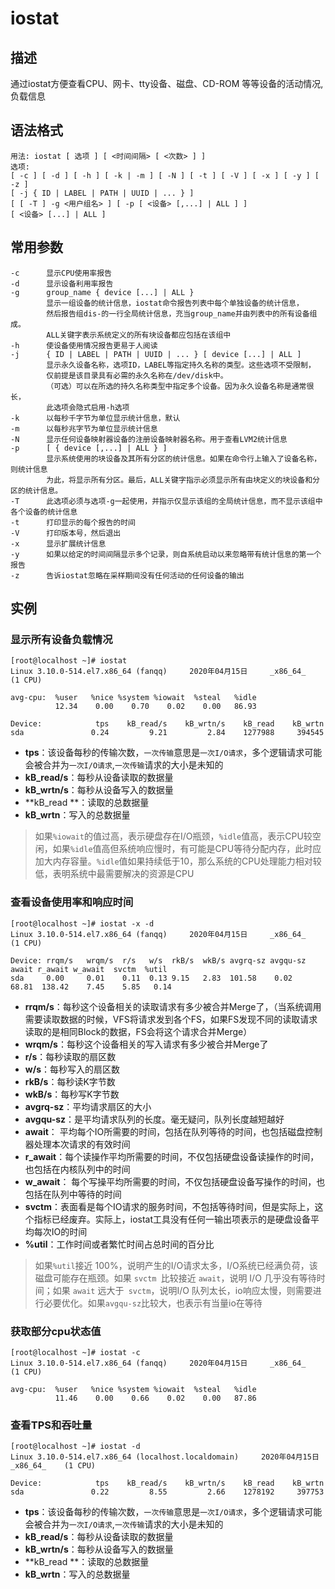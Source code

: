 # iostat

## 描述

通过iostat方便查看CPU、网卡、tty设备、磁盘、CD-ROM 等等设备的活动情况, 负载信息

## 语法格式

```shell
用法: iostat [ 选项 ] [ <时间间隔> [ <次数> ] ]
选项:
[ -c ] [ -d ] [ -h ] [ -k | -m ] [ -N ] [ -t ] [ -V ] [ -x ] [ -y ] [ -z ]
[ -j { ID | LABEL | PATH | UUID | ... } ]
[ [ -T ] -g <用户组名> ] [ -p [ <设备> [,...] | ALL ] ]
[ <设备> [...] | ALL ]
```

## 常用参数

```shell
-c		显示CPU使用率报告
-d		显示设备利用率报告
-g 		group_name { device [...] | ALL }
        显示一组设备的统计信息，iostat命令报告列表中每个单独设备的统计信息，
        然后报告组dis-的一行全局统计信息，充当group_name并由列表中的所有设备组成。
        ALL关键字表示系统定义的所有块设备都应包括在该组中
-h		使设备使用情况报告更易于人阅读
-j 		{ ID | LABEL | PATH | UUID | ... } [ device [...] | ALL ]
        显示永久设备名称，选项ID，LABEL等指定持久名称的类型。这些选项不受限制，
        仅前提是该目录具有必需的永久名称在/dev/disk中。
        （可选）可以在所选的持久名称类型中指定多个设备。因为永久设备名称是通常很长，
        此选项会隐式启用-h选项
-k		以每秒千字节为单位显示统计信息，默认
-m		以每秒兆字节为单位显示统计信息
-N		显示任何设备映射器设备的注册设备映射器名称。用于查看LVM2统计信息
-p 		[ { device [,...] | ALL } ]
        显示系统使用的块设备及其所有分区的统计信息。如果在命令行上输入了设备名称，则统计信息
        为此，将显示所有分区。最后，ALL关键字指示必须显示所有由块定义的块设备和分区的统计信息。
-T		此选项必须与选项-g一起使用，并指示仅显示该组的全局统计信息，而不显示该组中各个设备的统计信息
-t		打印显示的每个报告的时间
-V		打印版本号，然后退出
-x		显示扩展统计信息
-y		如果以给定的时间间隔显示多个记录，则自系统启动以来忽略带有统计信息的第一个报告
-z		告诉iostat忽略在采样期间没有任何活动的任何设备的输出

```

## 实例

### 显示所有设备负载情况

```shell
[root@localhost ~]# iostat 
Linux 3.10.0-514.el7.x86_64 (fanqq) 	2020年04月15日 	_x86_64_	(1 CPU)

avg-cpu:  %user   %nice %system %iowait  %steal   %idle
          12.34    0.00    0.70    0.02    0.00   86.93

Device:            tps    kB_read/s    kB_wrtn/s    kB_read    kB_wrtn
sda               0.24         9.21         2.84    1277988     394545

```

- **tps**：该设备每秒的传输次数，`一次传输`意思是`一次I/O请求`，多个逻辑请求可能会被合并为`一次I/O请求`,`一次传输`请求的大小是未知的
- **kB_read/s**：每秒从设备读取的数据量
- **kB_wrtn/s**：每秒从设备写入的数据量
- **kB_read **：读取的总数据量
- **kB_wrtn**：写入的总数据量

> 如果`%iowait`的值过高，表示硬盘存在I/O瓶颈，`%idle`值高，表示CPU较空闲，如果`%idle`值高但系统响应慢时，有可能是CPU等待分配内存，此时应加大内存容量。`%idle`值如果持续低于10，那么系统的CPU处理能力相对较低，表明系统中最需要解决的资源是CPU

### 查看设备使用率和响应时间

```shell
[root@localhost ~]# iostat -x -d 
Linux 3.10.0-514.el7.x86_64 (fanqq) 	2020年04月15日 	_x86_64_	(1 CPU)

Device: rrqm/s   wrqm/s  r/s   w/s  rkB/s  wkB/s avgrq-sz avgqu-sz await r_await w_await  svctm  %util
sda     0.00     0.01    0.11  0.13 9.15   2.83  101.58    0.02    68.81  138.42    7.45    5.85   0.14

```

- **rrqm/s**：每秒这个设备相关的读取请求有多少被合并Merge了，（当系统调用需要读取数据的时候，VFS将请求发到各个FS，如果FS发现不同的读取请求读取的是相同Block的数据，FS会将这个请求合并Merge）
- **wrqm/s**：每秒这个设备相关的写入请求有多少被合并Merge了
- **r/s**：每秒读取的扇区数
- **w/s**：每秒写入的扇区数
- **rkB/s**：每秒读K字节数
- **wkB/s**：每秒写K字节数
- **avgrq-sz**：平均请求扇区的大小
- **avgqu-sz**：是平均请求队列的长度。毫无疑问，队列长度越短越好
- **await**： 平均每个IO所需要的时间，包括在队列等待的时间，也包括磁盘控制器处理本次请求的有效时间
- **r_await**：每个读操作平均所需要的时间，不仅包括硬盘设备读操作的时间，也包括在内核队列中的时间
- **w_await**： 每个写操平均所需要的时间，不仅包括硬盘设备写操作的时间，也包括在队列中等待的时间
- **svctm**：表面看是每个IO请求的服务时间，不包括等待时间，但是实际上，这个指标已经废弃。实际上，iostat工具没有任何一输出项表示的是硬盘设备平均每次IO的时间
- **%util**：工作时间或者繁忙时间占总时间的百分比

> 如果` %util `接近 100%，说明产生的I/O请求太多，I/O系统已经满负荷，该磁盘可能存在瓶颈。如果 `svctm `比较接近 `await`，说明 I/O 几乎没有等待时间；如果 `await` 远大于` svctm`，说明I/O 队列太长，io响应太慢，则需要进行必要优化。如果`avgqu-sz`比较大，也表示有当量io在等待

### 获取部分cpu状态值

```shell
[root@localhost ~]# iostat -c
Linux 3.10.0-514.el7.x86_64 (fanqq) 	2020年04月15日 	_x86_64_	(1 CPU)

avg-cpu:  %user   %nice %system %iowait  %steal   %idle
          11.46    0.00    0.66    0.02    0.00   87.86

```

### 查看TPS和吞吐量

```shell
[root@localhost ~]# iostat -d
Linux 3.10.0-514.el7.x86_64 (localhost.localdomain) 	2020年04月15日 	_x86_64_	(1 CPU)

Device:            tps    kB_read/s    kB_wrtn/s    kB_read    kB_wrtn
sda               0.22         8.55         2.66    1278192     397753
```

- **tps**：该设备每秒的传输次数，`一次传输`意思是`一次I/O请求`，多个逻辑请求可能会被合并为`一次I/O请求`,`一次传输`请求的大小是未知的
- **kB_read/s**：每秒从设备读取的数据量
- **kB_wrtn/s**：每秒从设备写入的数据量
- **kB_read **：读取的总数据量
- **kB_wrtn**：写入的总数据量